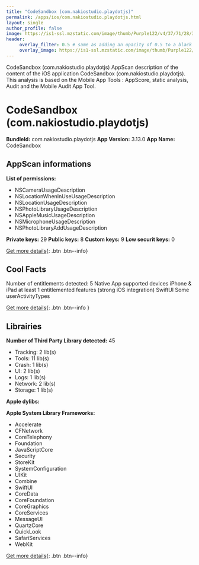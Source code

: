 ```yaml
---
title: "CodeSandbox (com.nakiostudio.playdotjs)"
permalink: /apps/ios/com.nakiostudio.playdotjs.html
layout: single
author_profile: false
image: https://is1-ssl.mzstatic.com/image/thumb/Purple122/v4/37/71/28/377128be-ecf7-b191-07c5-cc9b1a0bffa0/AppIcon-1x_U007emarketing-0-7-0-85-220.png/512x512bb.jpg
header: 
     overlay_filter: 0.5 # same as adding an opacity of 0.5 to a black background
     overlay_image: https://is1-ssl.mzstatic.com/image/thumb/Purple122/v4/37/71/28/377128be-ecf7-b191-07c5-cc9b1a0bffa0/AppIcon-1x_U007emarketing-0-7-0-85-220.png/512x512bb.jpg
---
```

CodeSandbox (com.nakiostudio.playdotjs) AppScan description of the content of the iOS application CodeSandbox (com.nakiostudio.playdotjs). This analysis is based on the Mobile App Tools : AppScore, static analysis, Audit and the Mobile Audit App Tool.

# CodeSandbox (com.nakiostudio.playdotjs)

**BundleId:** com.nakiostudio.playdotjs
**App Version:** 3.13.0
**App Name:** CodeSandbox


## AppScan informations 

**List of permissions:** 
- NSCameraUsageDescription
- NSLocationWhenInUseUsageDescription
- NSLocationUsageDescription
- NSPhotoLibraryUsageDescription
- NSAppleMusicUsageDescription
- NSMicrophoneUsageDescription
- NSPhotoLibraryAddUsageDescription
  
  
**Private keys:** 29
**Public keys:** 8
**Custom keys:** 9
**Low securit keys:** 0
  
[Get more details](/pricing.html){: .btn .btn--info}

## Cool Facts

Number of entitlements detected: 5
Native App
supported devices iPhone & iPad
at least 1 entitlemented features (strong iOS integration)
SwiftUI
Some userActivityTypes
  
[Get more details](/pricing.html){: .btn .btn--info }

## Librairies 
**Number of Third Party Library detected:** 45
- Tracking: 2 lib(s)
- Tools: 11 lib(s)
- Crash: 1 lib(s)
- UI: 2 lib(s)
- Logs: 1 lib(s)
- Network: 2 lib(s)
- Storage: 1 lib(s)


**Apple dylibs:**


**Apple System Library Frameworks:**
- Accelerate
- CFNetwork
- CoreTelephony
- Foundation
- JavaScriptCore
- Security
- StoreKit
- SystemConfiguration
- UIKit
- Combine
- SwiftUI
- CoreData
- CoreFoundation
- CoreGraphics
- CoreServices
- MessageUI
- QuartzCore
- QuickLook
- SafariServices
- WebKit


  
[Get more details](/pricing.html){: .btn .btn--info}

